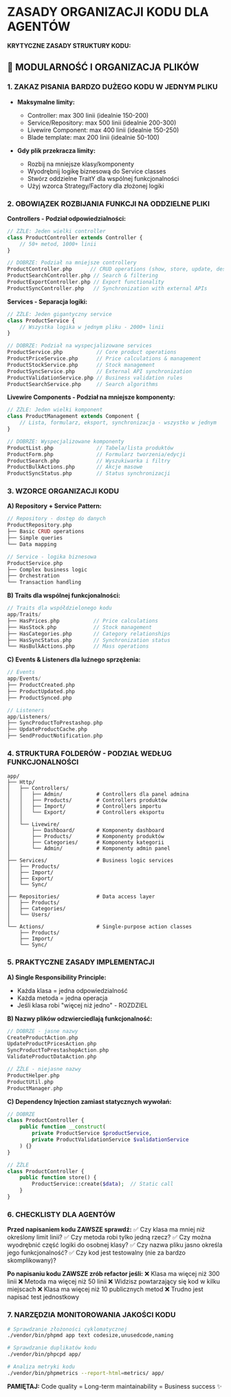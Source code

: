 # ZASADY ORGANIZACJI KODU DLA AGENTÓW

**KRYTYCZNE ZASADY STRUKTURY KODU:**

## 🔧 MODULARNOŚĆ I ORGANIZACJA PLIKÓW

### 1. **ZAKAZ PISANIA BARDZO DUŻEGO KODU W JEDNYM PLIKU**
- **Maksymalne limity:** 
  - Controller: max 300 linii (idealnie 150-200)
  - Service/Repository: max 500 linii (idealnie 200-300)
  - Livewire Component: max 400 linii (idealnie 150-250)
  - Blade template: max 200 linii (idealnie 50-100)

- **Gdy plik przekracza limity:**
  - Rozbij na mniejsze klasy/komponenty
  - Wyodrębnij logikę biznesową do Service classes
  - Stwórz oddzielne TraitY dla wspólnej funkcjonalności
  - Użyj wzorca Strategy/Factory dla złożonej logiki

### 2. **OBOWIĄZEK ROZBIJANIA FUNKCJI NA ODDZIELNE PLIKI**

**Controllers - Podział odpowiedzialności:**
```php
// ŹŹLE: Jeden wielki controller
class ProductController extends Controller {
    // 50+ metod, 1000+ linii
}

// DOBRZE: Podział na mniejsze controllery
ProductController.php      // CRUD operations (show, store, update, destroy)
ProductSearchController.php // Search & filtering
ProductExportController.php // Export functionality  
ProductSyncController.php   // Synchronization with external APIs
```

**Services - Separacja logiki:**
```php
// ŹŹLE: Jeden gigantyczny service
class ProductService {
    // Wszystka logika w jednym pliku - 2000+ linii
}

// DOBRZE: Podział na wyspecjalizowane services
ProductService.php           // Core product operations
ProductPriceService.php      // Price calculations & management
ProductStockService.php      // Stock management
ProductSyncService.php       // External API synchronization
ProductValidationService.php // Business validation rules
ProductSearchService.php     // Search algorithms
```

**Livewire Components - Podział na mniejsze komponenty:**
```php
// ŹŹLE: Jeden wielki komponent
class ProductManagement extends Component {
    // Lista, formularz, eksport, synchronizacja - wszystko w jednym
}

// DOBRZE: Wyspecjalizowane komponenty
ProductList.php              // Tabela/lista produktów
ProductForm.php              // Formularz tworzenia/edycji
ProductSearch.php            // Wyszukiwarka i filtry
ProductBulkActions.php       // Akcje masowe
ProductSyncStatus.php        // Status synchronizacji
```

### 3. **WZORCE ORGANIZACJI KODU**

**A) Repository + Service Pattern:**
```php
// Repository - dostęp do danych
ProductRepository.php
├── Basic CRUD operations
├── Simple queries
└── Data mapping

// Service - logika biznesowa  
ProductService.php
├── Complex business logic
├── Orchestration
└── Transaction handling
```

**B) Traits dla wspólnej funkcjonalności:**
```php
// Traits dla współdzielonego kodu
app/Traits/
├── HasPrices.php           // Price calculations
├── HasStock.php            // Stock management
├── HasCategories.php       // Category relationships
├── HasSyncStatus.php       // Synchronization status
└── HasBulkActions.php      // Mass operations
```

**C) Events & Listeners dla luźnego sprzężenia:**
```php
// Events
app/Events/
├── ProductCreated.php
├── ProductUpdated.php
├── ProductSynced.php

// Listeners
app/Listeners/
├── SyncProductToPrestashop.php
├── UpdateProductCache.php
├── SendProductNotification.php
```

### 4. **STRUKTURA FOLDERÓW - PODZIAŁ WEDŁUG FUNKCJONALNOŚCI**

```
app/
├── Http/
│   ├── Controllers/
│   │   ├── Admin/           # Controllers dla panel admina
│   │   ├── Products/        # Controllers produktów
│   │   ├── Import/          # Controllers importu
│   │   └── Export/          # Controllers eksportu
│   │
│   └── Livewire/
│       ├── Dashboard/       # Komponenty dashboard
│       ├── Products/        # Komponenty produktów
│       ├── Categories/      # Komponenty kategorii
│       └── Admin/           # Komponenty admin panel
│
├── Services/                # Business logic services
│   ├── Products/
│   ├── Import/
│   ├── Export/
│   └── Sync/
│
├── Repositories/            # Data access layer
│   ├── Products/
│   ├── Categories/
│   └── Users/
│
└── Actions/                 # Single-purpose action classes
    ├── Products/
    ├── Import/
    └── Sync/
```

### 5. **PRAKTYCZNE ZASADY IMPLEMENTACJI**

**A) Single Responsibility Principle:**
- Każda klasa = jedna odpowiedzialność
- Każda metoda = jedna operacja
- Jeśli klasa robi "więcej niż jedno" - ROZDZIEL

**B) Nazwy plików odzwierciedlają funkcjonalność:**
```php
// DOBRZE - jasne nazwy
CreateProductAction.php
UpdateProductPricesAction.php  
SyncProductToPrestashopAction.php
ValidateProductDataAction.php

// ŹŹLE - niejasne nazwy
ProductHelper.php
ProductUtil.php
ProductManager.php
```

**C) Dependency Injection zamiast statycznych wywołań:**
```php
// DOBRZE
class ProductController {
    public function __construct(
        private ProductService $productService,
        private ProductValidationService $validationService
    ) {}
}

// ŹŹLE
class ProductController {
    public function store() {
        ProductService::create($data);  // Static call
    }
}
```

### 6. **CHECKLISTY DLA AGENTÓW**

**Przed napisaniem kodu ZAWSZE sprawdź:**
✅ Czy klasa ma mniej niż określony limit linii?
✅ Czy metoda robi tylko jedną rzecz?
✅ Czy można wyodrębnić część logiki do osobnej klasy?
✅ Czy nazwa pliku jasno określa jego funkcjonalność?
✅ Czy kod jest testowalny (nie za bardzo skomplikowany)?

**Po napisaniu kodu ZAWSZE zrób refactor jeśli:**
❌ Klasa ma więcej niż 300 linii
❌ Metoda ma więcej niż 50 linii
❌ Widzisz powtarzający się kod w kilku miejscach
❌ Klasa ma więcej niż 10 publicznych metod
❌ Trudno jest napisać test jednostkowy

### 7. **NARZĘDZIA MONITOROWANIA JAKOŚCI KODU**

```bash
# Sprawdzanie złożoności cyklomatycznej
./vendor/bin/phpmd app text codesize,unusedcode,naming

# Sprawdzanie duplikatów kodu  
./vendor/bin/phpcpd app/

# Analiza metryki kodu
./vendor/bin/phpmetrics --report-html=metrics/ app/
```

**PAMIĘTAJ:** Code quality = Long-term maintainability = Business success ✨